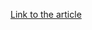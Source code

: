 [Link to the article](https://unit42.paloaltonetworks.com/operation-rewrite-seo-poisoning-campaign/)
